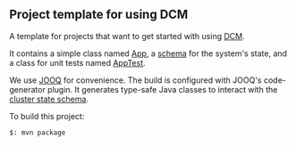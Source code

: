 ## Project template for using DCM

A template for projects that want to get started with using
[DCM](https://github.com/vmware/declarative-cluster-management).

It contains a simple class named [App](src/main/java/com/vmware/App.java),
a [schema](src/main/resources/schema.sql) for the system's state, and 
a class for unit tests named [AppTest](src/test/java/com/vmware/AppTest.java).

We use [JOOQ](github.com/jOOQ/jOOQ) for convenience. The build is configured
with JOOQ's code-generator plugin. It generates type-safe Java classes to interact
with the [cluster state schema](src/main/resources/schema.sql).


To build this project:

```shell
$: mvn package
```